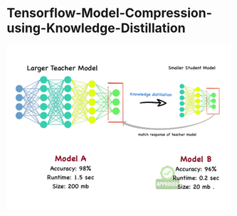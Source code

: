 # Tensorflow-Model-Compression-using-Knowledge-Distillation

![Alt Text](5297B0E5-7EB5-40ED-9223-EC8131FBB89A.png)

